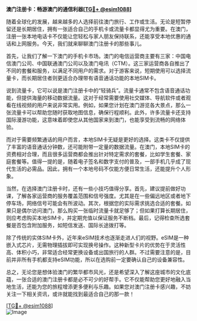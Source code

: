 **澳门注册卡：畅游澳门的通信利器[[TG💪+ @esim1088](https://t.me/s/esim1088)]**

随着全球化的发展，越来越多的人选择前往澳门旅行、工作或生活。无论是短暂停留还是长期居住，拥有一张适合自己的手机卡或流量卡都显得尤为重要。在澳门，注册一张本地电话卡不仅能让您轻松与家人朋友保持联系，还能享受本地优惠的通话和上网服务。今天，我们就来聊聊澳门注册卡的那些事儿。

首先，让我们了解一下澳门的手机卡市场。澳门的电信运营商主要有三家：中国电信澳门公司、中国联通澳门公司以及澳门电讯（CTM）。这三家运营商各自推出了不同的套餐和服务，以满足不同用户的需求。对于游客来说，短期使用可以选择流量卡，而长期居住者则更适合办理带有语音通话功能的本地SIM卡。

说到流量卡，它可以说是澳门注册卡中的“轻骑兵”。流量卡通常不包含语音通话功能，但提供海量的移动数据流量。这对于经常需要使用社交媒体、导航软件或者观看在线视频的用户来说非常实用。例如，如果您计划在澳门游览各大景点，那么一张流量卡可以帮助您随时获取地图信息，确保行程顺利。此外，许多流量卡还支持国际漫游功能，这意味着即使您从其他国家来到澳门，也能享受到流畅的网络体验。

而对于需要频繁通话的用户而言，本地SIM卡无疑是更好的选择。这类卡不仅提供了丰富的语音通话分钟数，还可能附带一定量的数据流量。在澳门，本地SIM卡的资费相对合理，而且很多运营商都会推出针对特定需求的套餐，比如学生套餐、家庭套餐等。值得一提的是，随着电子签名和数字支付的普及，一部手机几乎成了现代生活的必需品。因此，拥有一个本地号码不仅能方便日常生活，还能提升个人形象。

当然，在选择澳门注册卡时，还有一些小技巧值得分享。首先，建议提前做好功课，了解各家运营商的服务覆盖范围和信号强度。尤其是在一些偏远地区或者地下停车场，网络信号可能会有所波动。其次，根据您的实际需求挑选合适的套餐。如果只是偶尔访问澳门，那么购买一张临时流量卡就足够了；但如果打算长期居住，则应考虑购买本地SIM卡，并定期充值以保证服务不断档。最后，记得检查所选套餐是否包含附加服务，如短信发送、国际长途拨打等。

除了传统的实体SIM卡外，近年来eSIM技术也逐渐走进人们的视野。eSIM是一种嵌入式芯片，无需物理插拔即可实现换号操作。这种新型卡片的优势在于灵活性高、体积小巧，非常适合经常更换设备或出国旅行的人群。不过需要注意的是，目前并非所有手机都支持eSIM功能，所以在选购前一定要确认自己的设备兼容性。

总之，无论您是想体验澳门的繁华都市风光，还是希望深入了解这座城市的文化底蕴，一张合适的澳门注册卡都是必不可少的好帮手。它不仅能帮助您更好地融入当地生活，还能为您的旅程增添更多便利与乐趣。如果您对澳门注册卡感兴趣，不妨关注一下相关资讯，或许就能找到最适合自己的那一款！

[[TG💪+ @esim1088](https://t.me/s/esim1088)]  
![Image](https://i.postimg.cc/4NQfJmqS/Snipaste-2025-05-13-00-14-12.png)